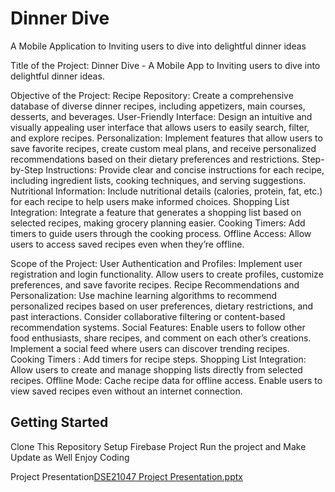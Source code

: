 # Dinner Dive

A Mobile Application to Inviting users to dive into delightful dinner ideas

Title of the Project:
Dinner Dive - A Mobile App to Inviting users to dive into delightful dinner ideas.

Objective of the Project:
Recipe Repository: Create a comprehensive database of diverse dinner recipes, including appetizers, main courses, desserts, and beverages.
User-Friendly Interface: Design an intuitive and visually appealing user interface that allows users to easily search, filter, and explore recipes.
Personalization: Implement features that allow users to save favorite recipes, create custom meal plans, and receive personalized recommendations based on their dietary preferences and restrictions.
Step-by-Step Instructions: Provide clear and concise instructions for each recipe, including ingredient lists, cooking techniques, and serving suggestions.
Nutritional Information: Include nutritional details (calories, protein, fat, etc.) for each recipe to help users make informed choices.
Shopping List Integration: Integrate a feature that generates a shopping list based on selected recipes, making grocery planning easier.
Cooking Timers: Add timers to guide users through the cooking process.
Offline Access: Allow users to access saved recipes even when they’re offline.

Scope of the Project:
User Authentication and Profiles: Implement user registration and login functionality. Allow users to create profiles, customize preferences, and save favorite recipes.
Recipe Recommendations and Personalization: Use machine learning algorithms to recommend personalized recipes based on user preferences, dietary restrictions, and past interactions. Consider collaborative filtering or content-based recommendation systems.
Social Features: Enable users to follow other food enthusiasts, share recipes, and comment on each other’s creations. Implement a social feed where users can discover trending recipes.
Cooking Timers : Add timers for recipe steps.
Shopping List Integration: Allow users to create and manage shopping lists directly from selected recipes.
Offline Mode: Cache recipe data for offline access. Enable users to view saved recipes even without an internet connection.

## Getting Started
Clone This Repository
Setup Firebase Project
Run the project and Make Update as Well 
Enjoy Coding

Project Presentation[DSE21047 Project Presentation.pptx](https://github.com/Imranbrono/Dinner-Dive/files/15484505/DSE21047.Project.Presentation.pptx)

